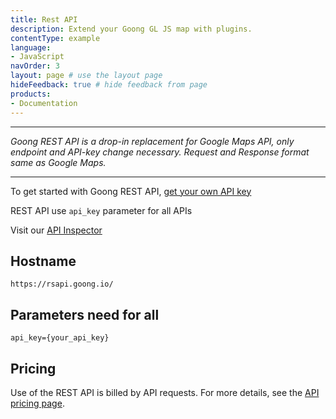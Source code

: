 ```yaml
---
title: Rest API
description: Extend your Goong GL JS map with plugins.
contentType: example
language:
- JavaScript
navOrder: 3
layout: page # use the layout page
hideFeedback: true # hide feedback from page
products:
- Documentation
---
```

---

*Goong REST API is a drop-in replacement for Google Maps API, only endpoint and API-key change necessary. Request and Response format same as Google Maps.*

---
To get started with Goong REST API, [get your own API key](https://account.goong.io)

REST API use `api_key` parameter for all APIs

Visit our [API Inspector](https://inspector.goong.io)

## Hostname

```
https://rsapi.goong.io/
```

## Parameters need for all

```
api_key={your_api_key}
```
## Pricing
Use of the REST API is billed by API requests. For more details, see the [API pricing page](https://goong.io/full-pricing).